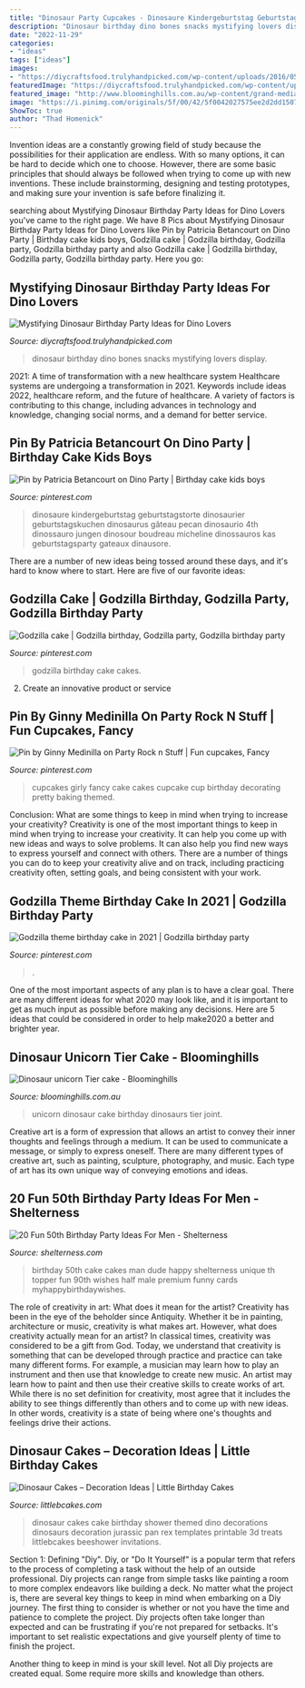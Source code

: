 ```yaml
---
title: "Dinosaur Party Cupcakes - Dinosaure Kindergeburtstag Geburtstagstorte Dinosaurier Geburtstagskuchen Dinosaurus Gâteau Pecan Dinosaurio 4th Dinossauro Jungen Dinosour Boudreau Micheline Dinossauros Kas Geburtstagsparty Gateaux Dinausore"
description: "Dinosaur birthday dino bones snacks mystifying lovers display"
date: "2022-11-29"
categories:
- "ideas"
tags: ["ideas"]
images:
- "https://diycraftsfood.trulyhandpicked.com/wp-content/uploads/2016/05/Dinosaur-birthday-party_7a.jpg"
featuredImage: "https://diycraftsfood.trulyhandpicked.com/wp-content/uploads/2016/05/Dinosaur-birthday-party_7a.jpg"
featured_image: "http://www.bloominghills.com.au/wp-content/grand-media/image/DinosaurUnicorn001.jpg"
image: "https://i.pinimg.com/originals/5f/00/42/5f0042027575ee2d2dd1507e8f1ff326.jpg"
ShowToc: true
author: "Thad Homenick"
---
```



Invention ideas are a constantly growing field of study because the possibilities for their application are endless. With so many options, it can be hard to decide which one to choose. However, there are some basic principles that should always be followed when trying to come up with new inventions. These include brainstorming, designing and testing prototypes, and making sure your invention is safe before finalizing it.

	

		
searching about Mystifying Dinosaur Birthday Party Ideas for Dino Lovers you've came to the right page. We have 8 Pics about Mystifying Dinosaur Birthday Party Ideas for Dino Lovers like Pin by Patricia Betancourt on Dino Party | Birthday cake kids boys, Godzilla cake | Godzilla birthday, Godzilla party, Godzilla birthday party and also Godzilla cake | Godzilla birthday, Godzilla party, Godzilla birthday party. Here you go:
		
    
## Mystifying Dinosaur Birthday Party Ideas For Dino Lovers

<img loading=lazy src="https://diycraftsfood.trulyhandpicked.com/wp-content/uploads/2016/05/Dinosaur-birthday-party_7a.jpg" onerror="this.onerror=null;this.src='https://tse1.mm.bing.net/th?id=OIP.4BT5e4EeJvU5CKMMqli-xwHaJ3&amp;pid=15.1';" alt="Mystifying Dinosaur Birthday Party Ideas for Dino Lovers">

_Source: diycraftsfood.trulyhandpicked.com_

>dinosaur birthday dino bones snacks mystifying lovers display. 

	

2021: A time of transformation with a new healthcare system
Healthcare systems are undergoing a transformation in 2021. Keywords include ideas 2022, healthcare reform, and the future of healthcare. A variety of factors is contributing to this change, including advances in technology and knowledge, changing social norms, and a demand for better service.

    
## Pin By Patricia Betancourt On Dino Party | Birthday Cake Kids Boys

<img loading=lazy src="https://i.pinimg.com/originals/b2/df/50/b2df50964fb38cf034515f96fc091ad6.jpg" onerror="this.onerror=null;this.src='https://tse1.mm.bing.net/th?id=OIP.PCDCEKjbjQYjx7SWf3ogMAHaJ4&amp;pid=15.1';" alt="Pin by Patricia Betancourt on Dino Party | Birthday cake kids boys">

_Source: pinterest.com_

>dinosaure kindergeburtstag geburtstagstorte dinosaurier geburtstagskuchen dinosaurus gâteau pecan dinosaurio 4th dinossauro jungen dinosour boudreau micheline dinossauros kas geburtstagsparty gateaux dinausore. 

	

There are a number of new ideas being tossed around these days, and it's hard to know where to start. Here are five of our favorite ideas: 

    
## Godzilla Cake | Godzilla Birthday, Godzilla Party, Godzilla Birthday Party

<img loading=lazy src="https://i.pinimg.com/originals/5f/00/42/5f0042027575ee2d2dd1507e8f1ff326.jpg" onerror="this.onerror=null;this.src='https://tse2.mm.bing.net/th?id=OIP.IZaeii7QaLHakdthPvyz9gHaJ4&amp;pid=15.1';" alt="Godzilla cake | Godzilla birthday, Godzilla party, Godzilla birthday party">

_Source: pinterest.com_

>godzilla birthday cake cakes. 

	

2. Create an innovative product or service 

    
## Pin By Ginny Medinilla On Party Rock N Stuff | Fun Cupcakes, Fancy

<img loading=lazy src="https://i.pinimg.com/originals/22/af/44/22af44203d320f8e216366512203d630.jpg" onerror="this.onerror=null;this.src='https://tse2.mm.bing.net/th?id=OIP.S5fLN3RqdngjVlttfiIi5gHaJ4&amp;pid=15.1';" alt="Pin by Ginny Medinilla on Party Rock n Stuff | Fun cupcakes, Fancy">

_Source: pinterest.com_

>cupcakes girly fancy cake cakes cupcake cup birthday decorating pretty baking themed. 

	

Conclusion: What are some things to keep in mind when trying to increase your creativity?
Creativity is one of the most important things to keep in mind when trying to increase your creativity. It can help you come up with new ideas and ways to solve problems. It can also help you find new ways to express yourself and connect with others. There are a number of things you can do to keep your creativity alive and on track, including practicing creativity often, setting goals, and being consistent with your work.

    
## Godzilla Theme Birthday Cake In 2021 | Godzilla Birthday Party

<img loading=lazy src="https://i.pinimg.com/736x/f5/b0/a1/f5b0a115b7ae67492aa3a54b6de91104.jpg" onerror="this.onerror=null;this.src='https://tse2.mm.bing.net/th?id=OIP.9jeXy-9zrntqvlxf6xARJgHaJ3&amp;pid=15.1';" alt="Godzilla theme birthday cake in 2021 | Godzilla birthday party">

_Source: pinterest.com_

>. 

	

One of the most important aspects of any plan is to have a clear goal. There are many different ideas for what 2020 may look like, and it is important to get as much input as possible before making any decisions. Here are 5 ideas that could be considered in order to help make2020 a better and brighter year.

    
## Dinosaur Unicorn Tier Cake - Bloominghills

<img loading=lazy src="http://www.bloominghills.com.au/wp-content/grand-media/image/DinosaurUnicorn001.jpg" onerror="this.onerror=null;this.src='https://tse3.mm.bing.net/th?id=OIP.SxpnFnE8MY0q7AjwoNj8BQHaJ4&amp;pid=15.1';" alt="Dinosaur unicorn Tier cake - Bloominghills">

_Source: bloominghills.com.au_

>unicorn dinosaur cake birthday dinosaurs tier joint. 

	

Creative art is a form of expression that allows an artist to convey their inner thoughts and feelings through a medium. It can be used to communicate a message, or simply to express oneself. There are many different types of creative art, such as painting, sculpture, photography, and music. Each type of art has its own unique way of conveying emotions and ideas.

    
## 20 Fun 50th Birthday Party Ideas For Men - Shelterness

<img loading=lazy src="https://i.shelterness.com/2017/02/15-50th-birthday-cake-vintage-dude-for-a-man.jpg" onerror="this.onerror=null;this.src='https://tse3.mm.bing.net/th?id=OIP.vYP4U5uZzJqbsIBEFSXSXAHaJ4&amp;pid=15.1';" alt="20 Fun 50th Birthday Party Ideas For Men - Shelterness">

_Source: shelterness.com_

>birthday 50th cake cakes man dude happy shelterness unique th topper fun 90th wishes half male premium funny cards myhappybirthdaywishes. 

	

The role of creativity in art: What does it mean for the artist?
Creativity has been in the eye of the beholder since Antiquity. Whether it be in painting, architecture or music, creativity is what makes art. However, what does creativity actually mean for an artist? In classical times, creativity was considered to be a gift from God. Today, we understand that creativity is something that can be developed through practice and practice can take many different forms. For example, a musician may learn how to play an instrument and then use that knowledge to create new music. An artist may learn how to paint and then use their creative skills to create works of art. While there is no set definition for creativity, most agree that it includes the ability to see things differently than others and to come up with new ideas. In other words, creativity is a state of being where one's thoughts and feelings drive their actions.

    
## Dinosaur Cakes – Decoration Ideas | Little Birthday Cakes

<img loading=lazy src="http://www.littlebcakes.com/wp-content/uploads/2013/08/Pictures-of-Dinosaur-Cakes.jpg" onerror="this.onerror=null;this.src='https://tse3.mm.bing.net/th?id=OIP.V3vMCH2Zp2l-SLiLArAmUQHaGl&amp;pid=15.1';" alt="Dinosaur Cakes – Decoration Ideas | Little Birthday Cakes">

_Source: littlebcakes.com_

>dinosaur cakes cake birthday shower themed dino decorations dinosaurs decoration jurassic pan rex templates printable 3d treats littlebcakes beeshower invitations. 

	

Section 1: Defining "Diy".
Diy, or "Do It Yourself" is a popular term that refers to the process of completing a task without the help of an outside professional. Diy projects can range from simple tasks like painting a room to more complex endeavors like building a deck. No matter what the project is, there are several key things to keep in mind when embarking on a Diy journey.
The first thing to consider is whether or not you have the time and patience to complete the project. Diy projects often take longer than expected and can be frustrating if you're not prepared for setbacks. It's important to set realistic expectations and give yourself plenty of time to finish the project.

Another thing to keep in mind is your skill level. Not all Diy projects are created equal. Some require more skills and knowledge than others.

